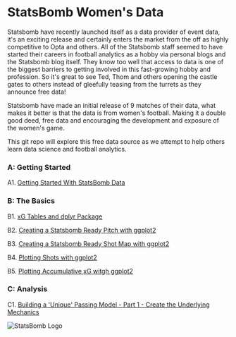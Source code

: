 # StatsBomb Women's Data

Statsbomb have recently launched itself as a data provider of event data, it's an exciting release and certainly enters the market from the off as highly competitive to Opta and others. All of the Statsbomb staff seemed to have started their careers in football analytics as a hobby via personal blogs and the Statsbomb blog itself. They know too well that access to data is one of the biggest barriers to getting involved in this fast-growing hobby and profession. So it's great to see Ted, Thom and others opening the castle gates to others instead of gleefully teasing from the turrets as they announce free data! 

Statsbomb have made an initial release of 9 matches of their data, what makes it better is that the data is from women's football. Making it a double good deed, free data and encouraging the development and exposure of the women's game. 

This git repo will explore this free data source as we attempt to help others learn data science and football analytics. 

### A: Getting Started
A1. [Getting Started With StatsBomb Data](https://github.com/FCrSTATS/StatsBomb_WomensData/blob/master/1.GettingStartedWithStatsBombData.md)


### B: The Basics 
B1. [xG Tables and dplyr Package](https://github.com/FCrSTATS/StatsBomb_WomensData/blob/master/2.xG&dplyr.md)

B2. [Creating a Statsbomb Ready Pitch with ggplot2](https://github.com/FCrSTATS/StatsBomb_WomensData/blob/master/2.CreateAPitchForStatsBomb.md)

B3. [Creating a Statsbomb Ready Shot Map with ggplot2](https://github.com/FCrSTATS/StatsBomb_WomensData/blob/master/3.CreateShotMaps.md)

B4. [Plotting Shots with ggplot2](https://github.com/FCrSTATS/StatsBomb_WomensData/blob/master/4.PlotingShots.md)

B5. [Plotting Accumulative xG witgh ggplot2](https://github.com/FCrSTATS/StatsBomb_WomensData/blob/master/B5.SingleGamexG.md)

### C: Analysis 
C1. [Building a 'Unique' Passing Model - Part 1 - Create the Underlying Mechanics](https://github.com/FCrSTATS/StatsBomb_WomensData/blob/master/C1_UnderlyingMechanics.md)


![StatsBomb Logo](https://github.com/statsbomb/open-data/blob/master/img/statsbomb-logo.jpg)

